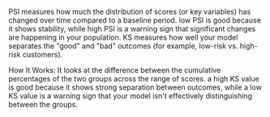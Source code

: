 PSI measures how much the distribution of scores (or key variables) has changed over time compared to a baseline period. 
 low PSI is good because it shows stability, while high PSI is a warning sign that significant changes are happening in your population.
KS measures how well your model separates the "good" and "bad" outcomes (for example, low-risk vs. high-risk customers).

How It Works:
It looks at the difference between the cumulative percentages of the two groups across the range of scores.
a high KS value is good because it shows strong separation between outcomes, while a low KS value is a warning sign that your model isn't effectively distinguishing between the groups.
